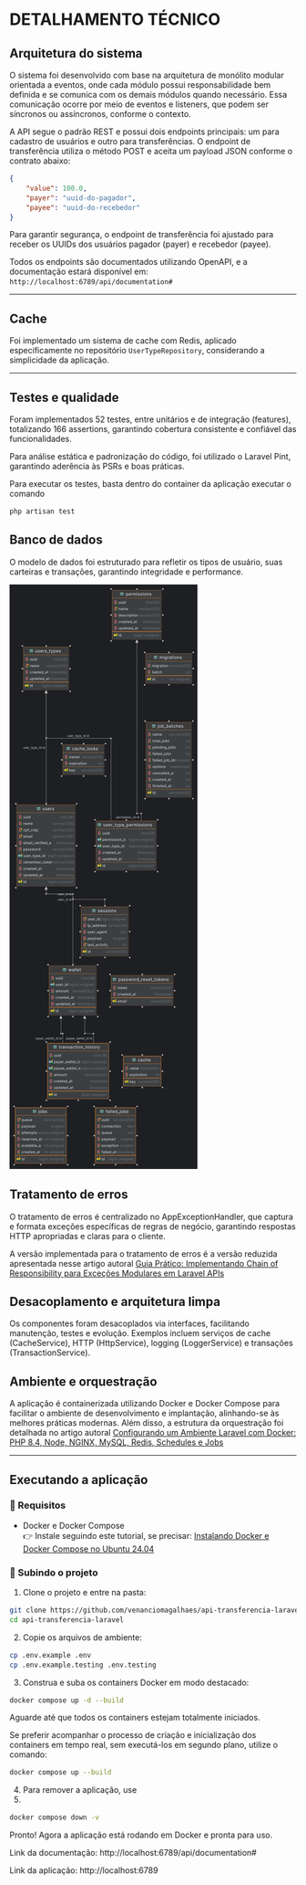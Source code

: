 

# DETALHAMENTO TÉCNICO

## Arquitetura do sistema

O sistema foi desenvolvido com base na arquitetura de monólito modular orientada a eventos, onde cada módulo possui responsabilidade bem definida e se comunica com os demais módulos quando necessário. Essa comunicação ocorre por meio de eventos e listeners, que podem ser síncronos ou assíncronos, conforme o contexto.

A API segue o padrão REST e possui dois endpoints principais: um para cadastro de usuários e outro para transferências. O endpoint de transferência utiliza o método POST e aceita um payload JSON conforme o contrato abaixo:

```json  
{  
    "value": 100.0, 
    "payer": "uuid-do-pagador", 
    "payee": "uuid-do-recebedor"
}  
```  

Para garantir segurança, o endpoint de transferência foi ajustado para receber os UUIDs dos usuários pagador (payer) e recebedor (payee).

Todos os endpoints são documentados utilizando OpenAPI, e a documentação estará disponível em:    
`http://localhost:6789/api/documentation#`
  
----

## Cache
Foi implementado um sistema de cache com Redis, aplicado especificamente no repositório `UserTypeRepository`, considerando a simplicidade da aplicação.
___  

## Testes e qualidade

Foram implementados 52 testes, entre unitários e de integração (features), totalizando 166 assertions, garantindo cobertura consistente e confiável das funcionalidades.

Para análise estática e padronização do código, foi utilizado o Laravel Pint, garantindo aderência às PSRs e boas práticas.

Para executar os testes, basta dentro do container da aplicação executar o comando

```php
php artisan test
```

## Banco de dados

O modelo de dados foi estruturado para refletir os tipos de usuário, suas carteiras e transações, garantindo integridade e performance.  

![img.png](img.png)

## Tratamento de erros
O tratamento de erros é centralizado no AppExceptionHandler, que captura e formata exceções específicas de regras de negócio, garantindo respostas HTTP apropriadas e claras para o cliente.

A versão implementada para o tratamento de erros é a versão reduzida apresentada nesse artigo autoral
[Guia Prático: Implementando Chain of Responsibility para Exceções Modulares em Laravel APIs](https://medium.com/@dvenanciom/guia-pr%C3%A1tico-implementando-chain-of-responsibility-para-exce%C3%A7%C3%B5es-modulares-em-laravel-apis-61208f8c6ff4)

## Desacoplamento e arquitetura limpa
Os componentes foram desacoplados via interfaces, facilitando manutenção, testes e evolução. Exemplos incluem serviços de cache (CacheService), HTTP (HttpService), logging (LoggerService) e transações (TransactionService).

## Ambiente e orquestração
A aplicação é containerizada utilizando Docker e Docker Compose para facilitar o ambiente de desenvolvimento e implantação, alinhando-se às melhores práticas modernas.  Além disso, a estrutura da orquestração foi detalhada no artigo autoral [Configurando um Ambiente Laravel com Docker: PHP 8.4, Node, NGINX, MySQL, Redis, Schedules e Jobs](https://medium.com/@dvenanciom/configurando-um-ambiente-laravel-com-docker-php-8-4-node-nginx-mysql-redis-schedules-e-jobs-18879888fa6b)
  
---  


## Executando a aplicação

### 🐳 Requisitos

-   Docker e Docker Compose  
    👉 Instale seguindo este tutorial, se precisar: [Instalando Docker e Docker Compose no Ubuntu 24.04](https://www.nerdlivre.com.br/instalando-docker-e-docker-compose-no-ubuntu-24-04/)



### 🚀 Subindo o projeto

1.  Clone o projeto e entre na pasta:


```bash
git clone https://github.com/venanciomagalhaes/api-transferencia-laravel.git
cd api-transferencia-laravel
```

2.  Copie os arquivos de ambiente:


```bash
cp .env.example .env
cp .env.example.testing .env.testing
```

3.  Construa e suba os containers Docker em modo destacado:


```bash
docker compose up -d --build
```

Aguarde até que todos os containers estejam totalmente iniciados.

Se preferir acompanhar o processo de criação e inicialização dos containers em tempo real,
sem executá-los em segundo plano, utilize o comando:

```bash
docker compose up --build
```

4. Para remover a aplicação, use
5. 
```bash
docker compose down -v
```

Pronto! Agora a aplicação está rodando em Docker e pronta para uso.

Link da documentação: http://localhost:6789/api/documentation#

Link da aplicação: http://localhost:6789

